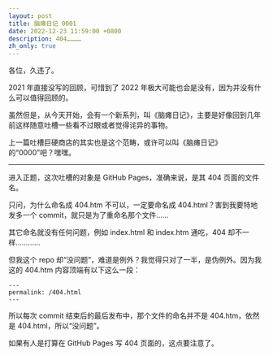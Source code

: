```yaml
---
layout: post
title: 脑瘫日记 0001
date: 2022-12-23 11:59:00 +0800
description: 404…………
zh_only: true
---
```

各位，久违了。

2021 年直接没写的回顾，可惜到了 2022 年极大可能也会是没有，因为并没有什么可以值得回顾的。

虽然但是，从今天开始，会有一个新系列，叫《脑瘫日记》，主要是好像回到几年前这样随意吐槽一些看不过眼或者觉得诧异的事物。

上一篇吐槽巨硬商店的其实也是这个范畴，或许可以叫《脑瘫日记》的“0000”吧？嘿嘿。

----

进入正题，这次吐槽的对象是 GitHub Pages，准确来说，是其 404 页面的文件名。

只问，为什么命名成 404.htm 不可以，一定要命名成 404.html？害到我要特地发多一个 commit，就只是为了重命名那个文件……

其它命名就没有任何问题，例如 index.html 和 index.htm 通吃，404 却不一样…………

但我这个 repo 却“没问题”，难道是例外？我觉得只对了一半，是伪例外。因为我这的 404.htm 内容顶端有以下这么一段：

    ---
    permalink: /404.html
    ---

所以每次 commit 结束后的最后发布中，那个文件的命名并不是 404.htm，依然是 404.html，所以“没问题”。

如果有人是打算在 GitHub Pages 写 404 页面的，这点要注意了。
